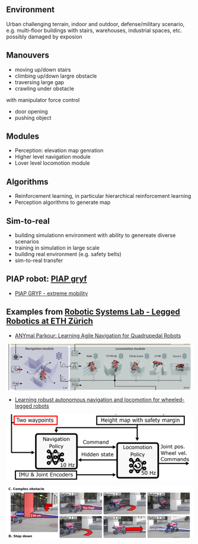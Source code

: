 ## Environment

Urban challenging terrain, indoor and outdoor, defense/military scenario, e.g. multi-floor buildings with stairs, warehouses, industrial spaces, etc. possibly damaged by exposion

## Manouvers

* moving up/down stairs
* climbing up/down largre obstacle
* traversing large gap
* crawling under obstacle

with manipulator force control
* door opening
* pushing object

## Modules

* Perception: elevation map genration
* Higher level navigation module
* Lover level locomotion module

## Algorithms

* Reinforcement learning, in particular hierarchical reinforcement learning
* Perception algorithms to generate map

## Sim-to-real

* building simulationn environment with ability to genereate diverse scenarios
* training in simulation in large scale
* building real environment (e.g. safety belts)
* sim-to-real transfer

## PIAP robot: [PIAP gryf](https://www.antyterroryzm.com/portfolio-posts/robot-piap-gryf/)

* [PIAP GRYF - extreme mobility](https://www.youtube.com/watch?v=rxESGyILEos)

## Examples from [Robotic Systems Lab - Legged Robotics at ETH Zürich](https://rsl.ethz.ch/)

* [ANYmal Parkour: Learning Agile Navigation for Quadrupedal Robots](https://sites.google.com/leggedrobotics.com/agile-navigation)

![local planning](Screenshot%20from%202024-05-20%2010-13-36.png)


* [Learning robust autonomous navigation and locomotion for wheeled-legged robots](https://junja94.github.io/learning_robust_autonomous_navigation_and_locomotion_for_wheeled_legged_robots/)

![local planning](Screenshot%20from%202024-05-20%2010-16-01.png)

![complex obstacle](Screenshot%20from%202024-05-20%2009-13-40.png)

